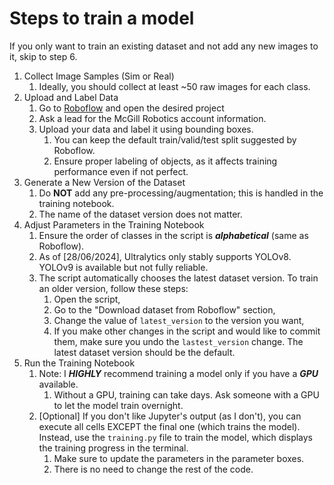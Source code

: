 # Steps to train a model
If you only want to train an existing dataset and not add any new images to it, skip to step 6.
1. Collect Image Samples (Sim or Real)
    1. Ideally, you should collect at least ~50 raw images for each class. 
3. Upload and Label Data
    1. Go to [Roboflow](https://app.roboflow.com/auv2024) and open the desired project
    2. Ask a lead for the McGill Robotics account information.
    3. Upload your data and label it using bounding boxes.
        1. You can keep the default train/valid/test split suggested by Roboflow.
        2. Ensure proper labeling of objects, as it affects training performance even if not perfect.
6. Generate a New Version of the Dataset
    1. Do **NOT** add any pre-processing/augmentation; this is handled in the training notebook.
    2. The name of the dataset version does not matter.
7. Adjust Parameters in the Training Notebook
    1. Ensure the order of classes in the script is _**alphabetical**_ (same as Roboflow).
    2. As of [28/06/2024], Ultralytics only stably supports YOLOv8. YOLOv9 is available but not fully reliable.
    3. The script automatically chooses the latest dataset version. To train an older version, follow these steps:
        1. Open the script,
        2. Go to the "Download dataset from Roboflow" section,
        3. Change the value of `latest_version` to the version you want,
        4. If you make other changes in the script and would like to commit them, make sure you undo the `lastest_version` change. The latest dataset version should be the default.
8. Run the Training Notebook
    1. Note: I _**HIGHLY**_ recommend training a model only if you have a **_GPU_** available.
        1. Without a GPU, training can take days. Ask someone with a GPU to let the model train overnight.
    3. [Optional] If you don't like Jupyter's output (as I don't), you can execute all cells EXCEPT the final one (which trains the model). Instead, use the `training.py` file to train the model, which displays the training progress in the terminal.
        1. Make sure to update the parameters in the parameter boxes.
        2. There is no need to change the rest of the code.
